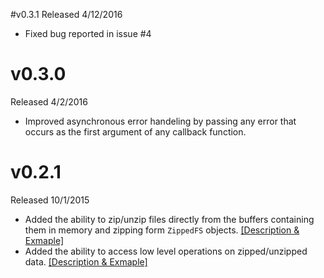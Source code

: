 #v0.3.1
Released 4/12/2016
* Fixed bug reported in issue #4

# v0.3.0
Released 4/2/2016
* Improved asynchronous error handeling by passing any error that occurs as the first argument of any callback function.

# v0.2.1
Released 10/1/2015

* Added the ability to zip/unzip files directly from the buffers containing them in memory and zipping form <code>ZippedFS</code> objects. [[Description & Exmaple]](https://github.com/Mostafa-Samir/zip-local#zippingunzipping-directly-from-memory)
* Added the ability to access low level operations on zipped/unzipped data. [[Description & Exmaple]](https://github.com/Mostafa-Samir/zip-local#low-level-operations)
